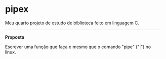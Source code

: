 # pipex
Meu quarto projeto de estudo de biblioteca feito em linguagem C.

****

**Proposta**

Escrever uma função que faça o mesmo que o comando "pipe" ("|") no linux.
